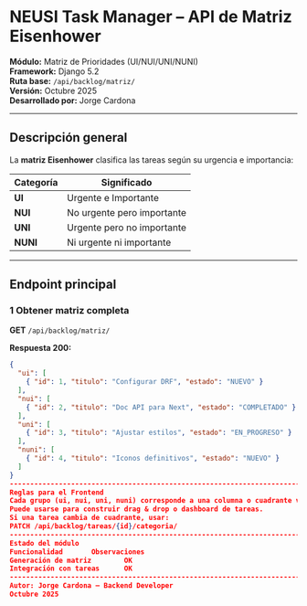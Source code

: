# NEUSI Task Manager – API de Matriz Eisenhower

**Módulo:** Matriz de Prioridades (UI/NUI/UNI/NUNI)  
**Framework:** Django 5.2  
**Ruta base:** `/api/backlog/matriz/`  
**Versión:** Octubre 2025  
**Desarrollado por:** Jorge Cardona

--------------------------------------------------------------------------------------
## Descripción general
La **matriz Eisenhower** clasifica las tareas según su urgencia e importancia:

| Categoría | Significado |
|------------|-------------|
| **UI** | Urgente e Importante |
| **NUI** | No urgente pero importante |
| **UNI** | Urgente pero no importante |
| **NUNI** | Ni urgente ni importante |

--------------------------------------------------------------------------------------
## Endpoint principal

### 1 Obtener matriz completa
**GET** `/api/backlog/matriz/`

**Respuesta 200:**
```json
{
  "ui": [
    { "id": 1, "titulo": "Configurar DRF", "estado": "NUEVO" }
  ],
  "nui": [
    { "id": 2, "titulo": "Doc API para Next", "estado": "COMPLETADO" }
  ],
  "uni": [
    { "id": 3, "titulo": "Ajustar estilos", "estado": "EN_PROGRESO" }
  ],
  "nuni": [
    { "id": 4, "titulo": "Iconos definitivos", "estado": "NUEVO" }
  ]
}
--------------------------------------------------------------------------------------
Reglas para el Frontend
Cada grupo (ui, nui, uni, nuni) corresponde a una columna o cuadrante visual.
Puede usarse para construir drag & drop o dashboard de tareas.
Si una tarea cambia de cuadrante, usar:
PATCH /api/backlog/tareas/{id}/categoria/
--------------------------------------------------------------------------------------
Estado del módulo
Funcionalidad		Observaciones
Generación de matriz		OK
Integración con tareas		OK
--------------------------------------------------------------------------------------
Autor: Jorge Cardona – Backend Developer
Octubre 2025